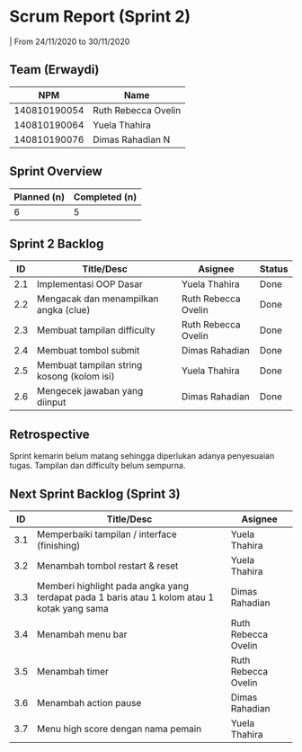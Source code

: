 # Scrum Report (Sprint 2)
| From 24/11/2020 to 30/11/2020

## Team (Erwaydi)
| NPM           | Name        |
| ------------- |-------------|
| 140810190054  | Ruth Rebecca Ovelin    |
| 140810190064  | Yuela Thahira    |
| 140810190076  | Dimas Rahadian N |

## Sprint Overview
| Planned (n)   | Completed (n) |
| ------------- |-------------- |
| 6             | 5             |

## Sprint 2 Backlog

| ID  | Title/Desc | Asignee | Status |
| --- | ---------- | ------- | ------ |
| 2.1 | Implementasi OOP Dasar | Yuela Thahira | Done |
| 2.2 | Mengacak dan menampilkan angka (clue) | Ruth Rebecca Ovelin | Done |
| 2.3 | Membuat tampilan difficulty | Ruth Rebecca Ovelin | Done |
| 2.4 | Membuat tombol submit | Dimas Rahadian | Done |
| 2.5 | Membuat tampilan string kosong (kolom isi) | Yuela Thahira | Done |
| 2.6 | Mengecek jawaban yang diinput | Dimas Rahadian | Done |

## Retrospective 

Sprint kemarin belum matang sehingga diperlukan adanya penyesuaian tugas. Tampilan dan difficulty belum sempurna.

## Next Sprint Backlog (Sprint 3)
| ID  | Title/Desc | Asignee | 
| --- | ---------- | ------- | 
| 3.1 | Memperbaiki tampilan / interface (finishing) | Yuela Thahira |  
| 3.2 | Menambah tombol restart & reset | Yuela Thahira |
| 3.3 | Memberi highlight pada angka yang terdapat pada 1 baris atau 1 kolom atau 1 kotak yang sama | Dimas Rahadian |
| 3.4 | Menambah menu bar | Ruth Rebecca Ovelin |
| 3.5 | Menambah timer | Ruth Rebecca Ovelin |
| 3.6 | Menambah action pause | Dimas Rahadian |
| 3.7 | Menu high score dengan nama pemain | Yuela Thahira |
